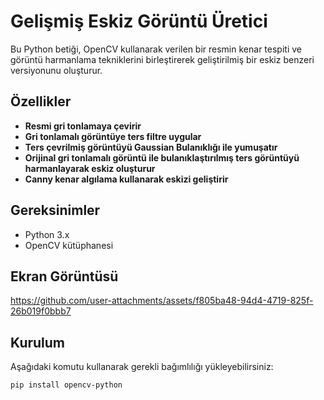 # Gelişmiş Eskiz Görüntü Üretici

Bu Python betiği, OpenCV kullanarak verilen bir resmin kenar tespiti ve görüntü harmanlama tekniklerini birleştirerek geliştirilmiş bir eskiz benzeri versiyonunu oluşturur.

## Özellikler

- **Resmi gri tonlamaya çevirir**
- **Gri tonlamalı görüntüye ters filtre uygular**
- **Ters çevrilmiş görüntüyü Gaussian Bulanıklığı ile yumuşatır**
- **Orijinal gri tonlamalı görüntü ile bulanıklaştırılmış ters görüntüyü harmanlayarak eskiz oluşturur**
- **Canny kenar algılama kullanarak eskizi geliştirir**

## Gereksinimler

- Python 3.x
- OpenCV kütüphanesi

## Ekran Görüntüsü



https://github.com/user-attachments/assets/f805ba48-94d4-4719-825f-26b019f0bbb7




## Kurulum

Aşağıdaki komutu kullanarak gerekli bağımlılığı yükleyebilirsiniz:


```bash
pip install opencv-python


